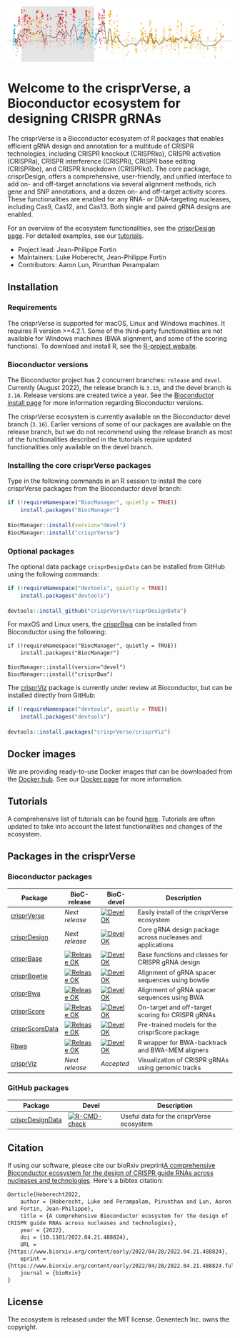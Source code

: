![alt text](https://github.com/crisprVerse/.github/blob/main/profile/figs/header.jpg)


# Welcome to the crisprVerse, a Bioconductor ecosystem for designing CRISPR gRNAs

The crisprVerse is a Bioconductor ecosystem of R packages that enables efficient gRNA design and annotation for a multitude of CRISPR technologies, including CRISPR knockout (CRISPRko), CRISPR activation (CRISPRa), CRISPR interference (CRISPRi), CRISPR base editing (CRISPRbe), and CRISPR knockdown (CRISPRkd). The core package, crisprDesign, offers a comprehensive, user-friendly, and unified interface to add on- and off-target annotations via several alignment methods, rich gene and SNP annotations, and a dozen on- and off-target activity scores. These functionalities are enabled for any RNA- or DNA-targeting nucleases, including Cas9, Cas12, and Cas13. Both single and paired gRNA designs are enabled. 

For an overview of the ecosystem functionalities, see the [crisprDesign page](https://github.com/crisprVerse/crisprDesign).
For detailed examples, see our [tutorials](https://github.com/crisprVerse/Tutorials).


- Project lead: Jean-Philippe Fortin
- Maintainers: Luke Hoberecht, Jean-Philippe Fortin
- Contributors: Aaron Lun, Pirunthan Perampalam

## Installation 

### Requirements

The crisprVerse is supported for macOS, Linux and Windows machines.
It requires R version >=4.2.1. Some of the third-party functionalities are not
available for Windows machines (BWA alignment, and some of the scoring 
functions). To download and install R, see 
the [R-project website](https://www.r-project.org/).

### Bioconductor versions

The Bioconductor project has 2 concurrent branches: `release` and
`devel`. Currently (August 2022), the release branch is `3.15`, and the
devel branch is `3.16`. Release versions are created twice a year. See
the [Bioconductor install page](https://www.bioconductor.org/install/)
for more information regarding Bioconductor versions.

The crisprVerse ecosystem is currently available on the Bioconductor
devel branch (`3.16`). Earlier versions of some of our packages are
available on the release branch, but we do not recommend using the
release branch as most of the functionalities described in the tutorials
require updated functionalities only available on the devel branch.


### Installing the core crisprVerse packages

Type in the following commands in an R session to install the core
crisprVerse packages from the Bioconductor devel branch:

``` r
if (!requireNamespace("BiocManager", quietly = TRUE))
    install.packages("BiocManager")

BiocManager::install(version="devel")
BiocManager::install("crisprVerse")
```


### Optional packages

The optional data package `crisprDesignData` can be installed from GitHub using the following commands:

```r
if (!requireNamespace("devtools", quietly = TRUE))
    install.packages("devtools")
    
devtools::install_github("crisprVerse/crisprDesignData")
```

For maxOS and Linux users, the 
[crisprBwa](https://github.com/crisprVerse/crisprBwa) can be installed
from Bioconductor using the following:

```{r, eval=FALSE}
if (!requireNamespace("BiocManager", quietly = TRUE))
    install.packages("BiocManager")

BiocManager::install(version="devel")
BiocManager::install("crisprBwa")
```


The [crisprViz](https://github.com/crisprVerse/crisprViz) package is
currently under review at Bioconductor, but can be installed directly
from GitHub:

``` r
if (!requireNamespace("devtools", quietly = TRUE))
    install.packages("devtools")

devtools::install.packages("crisprVerse/crisprViz")
```


## Docker images

We are providing ready-to-use Docker images that can be downloaded from the [Docker hub](https://hub.docker.com/r/fortin946/crisprverse).
See our [Docker page](https://github.com/crisprVerse/Docker) for more information. 

## Tutorials

A comprehensive list of tutorials can be found [here](https://github.com/crisprVerse/Tutorials). 
Tutorials are often updated to take into account the latest functionalities and changes of the ecosystem. 


## Packages in the crisprVerse

### Bioconductor packages

|Package|BioC-release|BioC-devel|Description
|---|---|---|---|
|[crisprVerse](https://github.com/crisprVerse/crisprVerse)|*Next release*|[![Devel OK](https://bioconductor.org/shields/build/devel/bioc/crisprVerse.svg)](http://bioconductor.org/checkResults/devel/bioc-LATEST/crisprVerse/)|Easily install of the crisprVerse ecosystem|
|[crisprDesign](https://github.com/crisprVerse/crisprDesign)|*Next release*|[![Devel OK](https://bioconductor.org/shields/build/devel/bioc/crisprDesign.svg)](http://bioconductor.org/checkResults/devel/bioc-LATEST/crisprDesign/)|Core gRNA design package across nucleases and applications|
|[crisprBase](https://github.com/crisprVerse/crisprBase)|[![Release OK](https://bioconductor.org/shields/build/release/bioc/crisprBase.svg)](http://bioconductor.org/checkResults/release/bioc-LATEST/crisprBase/)|[![Devel OK](https://bioconductor.org/shields/build/devel/bioc/crisprBase.svg)](http://bioconductor.org/checkResults/devel/bioc-LATEST/crisprBase/)|Base functions and classes for CRISPR gRNA design|
|[crisprBowtie](https://github.com/crisprVerse/crisprBase)|[![Release OK](https://bioconductor.org/shields/build/release/bioc/crisprBowtie.svg)](http://bioconductor.org/checkResults/release/bioc-LATEST/crisprBowtie/)|[![Devel OK](https://bioconductor.org/shields/build/devel/bioc/crisprBowtie.svg)](http://bioconductor.org/checkResults/devel/bioc-LATEST/crisprBowtie/)|Alignment of gRNA spacer sequences using bowtie|
|[crisprBwa](https://github.com/crisprVerse/crisprBwa)|[![Release OK](https://bioconductor.org/shields/build/release/bioc/crisprBwa.svg)](http://bioconductor.org/checkResults/release/bioc-LATEST/crisprBwa/)|[![Devel OK](https://bioconductor.org/shields/build/devel/bioc/crisprBwa.svg)](http://bioconductor.org/checkResults/devel/bioc-LATEST/crisprBwa/)|Alignment of gRNA spacer sequences using BWA|
|[crisprScore](https://github.com/crisprVerse/crisprScore)|[![Release OK](https://bioconductor.org/shields/build/release/bioc/crisprScore.svg)](http://bioconductor.org/checkResults/release/bioc-LATEST/crisprScore/)|[![Devel OK](https://bioconductor.org/shields/build/devel/bioc/crisprScore.svg)](http://bioconductor.org/checkResults/devel/bioc-LATEST/crisprScore/)|On-target and off-target scoring for CRISPR gRNAs|
|[crisprScoreData](https://github.com/crisprVerse/crisprScoreData)|[![Release OK](https://bioconductor.org/shields/build/release/data-experiment/crisprScoreData.svg)](http://bioconductor.org/checkResults/release/data-experiment-LATEST/crisprScoreData/)|[![Devel OK](https://bioconductor.org/shields/build/devel/data-experiment/crisprScoreData.svg)](http://bioconductor.org/checkResults/devel/data-experiment-LATEST/crisprScoreData/)|Pre-trained models for the crisprScore package|
|[Rbwa](https://github.com/crisprVerse/Rbwa)|[![Release OK](https://bioconductor.org/shields/build/release/bioc/Rbwa.svg)](http://bioconductor.org/checkResults/release/bioc-LATEST/Rbwa/)|[![Devel OK](https://bioconductor.org/shields/build/devel/bioc/Rbwa.svg)](http://bioconductor.org/checkResults/devel/bioc-LATEST/Rbwa/)|R wrapper for BWA-backtrack and BWA-MEM aligners|
|[crisprViz](https://github.com/crisprVerse/crisprViz)|*Next release*|*Accepted*|Visualization of CRISPR gRNAs using genomic tracks |

### GitHub packages

|Package|Devel|Description
|---|---|---|
|[crisprDesignData](https://github.com/crisprVerse/crisprDesignData)|[![R-CMD-check](https://github.com/crisprVerse/crisprDesignData/actions/workflows/check-standard.yaml/badge.svg)](https://github.com/crisprVerse/crisprDesignData/actions/workflows/check-standard.yaml)|Useful data for the crisprVerse ecosystem|


## Citation

If using our software, please cite our bioRxiv preprint[A comprehensive Bioconductor ecosystem for the design of CRISPR guide RNAs across nucleases and technologies](https://www.biorxiv.org/content/10.1101/2022.04.21.488824v2). Here's a bibtex citation:

```
@article{Hoberecht2022,
	author = {Hoberecht, Luke and Perampalam, Pirunthan and Lun, Aaron and Fortin, Jean-Philippe},
	title = {A comprehensive Bioconductor ecosystem for the design of CRISPR guide RNAs across nucleases and technologies},
	year = {2022},
	doi = {10.1101/2022.04.21.488824},
	URL = {https://www.biorxiv.org/content/early/2022/04/28/2022.04.21.488824},
	eprint = {https://www.biorxiv.org/content/early/2022/04/28/2022.04.21.488824.full.pdf},
	journal = {bioRxiv}
}

```

## License

The ecosystem is released under the MIT license. Genentech Inc. owns the copyright. 
